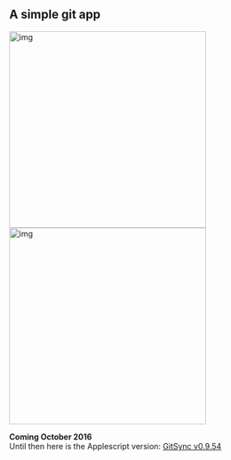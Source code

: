 ## A simple git app  

<img width="354" alt="img" src="https://dl.dropboxusercontent.com/u/2559476/Screen Shot 2016-10-09 at 21.19.40.png"><img width="354" alt="img" src="https://dl.dropboxusercontent.com/u/2559476/Screen Shot 2016-10-10 at 21.00.13.png">




**Coming October 2016**   
Until then here is the Applescript version: [GitSync v0.9.54](https://github.com/eonist/GitSync/releases/tag/0.9.54) 
